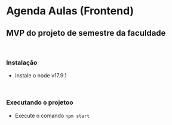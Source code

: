 # Agenda Aulas (Frontend)

## MVP do projeto de semestre da faculdade

<br />

### Instalação

* Instale o node v17.9.1

<br />

### Executando o projetoo

* Execute o comando `npm start`